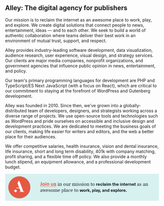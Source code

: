 ## Alley: The digital agency for publishers

Our mission is to reclaim the internet as an awesome place to work, play, and explore. We create digital solutions that connect people to news, entertainment, ideas — and to each other. We seek to build a world of authentic collaboration where teams deliver their best work in an environment of mutual trust, support, and respect.

Alley provides industry-leading software development, data visualization, audience research, user experience, visual design, and strategy services. Our clients are major media companies, nonprofit organizations, and government agencies that influence public opinion in news, entertainment, and policy.

Our team's primary programming languages for development are PHP and TypeScript/ES Next JavaScript (with a focus on React), which are critical to our commitment to staying at the forefront of WordPress and Gutenberg development.

Alley was founded in 2010. Since then, we’ve grown into a globally-distributed team of developers, designers, and strategists working across a diverse range of projects. We use open-source tools and technologies such as WordPress and pride ourselves on accessible and inclusive design and development practices. We are dedicated to meeting the business goals of our clients, making life easier for writers and editors, and the web a better place for their audiences.

We offer competitive salaries, health insurance, vision and dental insurance, life insurance, short and long term disability, 401k with company matching, profit sharing, and a flexible time off policy. We also provide a monthly lunch stipend, an equipment allowance, and a professional development budget.

[![Alley: Join us in our mission to reclaim the internet as an awesome place to work, play, and explore](./bumper.png)](https://www.alley.com/careers/)
